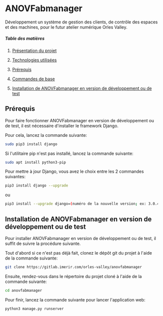 # ANOVFabmanager

Développement un système de gestion des clients, de contrôle des espaces et des machines, pour le futur atelier numérique Orles Valley.

##### Table des matières

1. [Présentation du projet](#presentation_du_projet)

2. [Technologies utilisées](#technologies_utilisées)

3. [Prérequis](#prerequis)

4. [Commandes de base](#commandes_de_base)

5. [Installation de ANOVFabmanager en version de développement ou de test](#installation_de_ANOVFabmanager_en_version_de_developpement_ou_de_test)

<a name="#prerequis"></a>
## Prérequis

Pour faire fonctionner ANOVFabmanager en version de développement ou de test, il est nécessaire d'installer le framework Django.

Pour cela, lancez la commande suivante:

```bash
sudo pip3 install django
```

Si l'utilitaire pip n'est pas installé, lancez la commande suivante:

```bash
sudo apt install python3-pip
```

Pour mettre à jour Django, vous avez le choix entre les 2 commandes suivantes:

```bash
pip3 install django --upgrade
```

ou

```bash
pip3 install --upgrade django=(numéro de la nouvelle version; ex: 3.0.4)
```

<a name="#installation_de_ANOVFabmanager_en_version_de_developpement_ou_de_test"></a>
## Installation de ANOVFabmanager en version de développement ou de test

Pour installer ANOVFabmanager en version de développement ou de test, il suffit de suivre la procédure suivante.

Tout d'abord si ce n'est pas déjà fait, clonez le dépôt git du projet à l'aide de la commande suivante:

```bash
git clone https://gitlab.imerir.com/orles-valley/anovfabmanager
```

Ensuite, rendez-vous dans le répertoire du projet cloné à l'aide de la commande suivante:

```bash
cd anovfabmanager
```

Pour finir, lancez la commande suivante pour lancer l'application web:

```bash
python3 manage.py runserver
```
